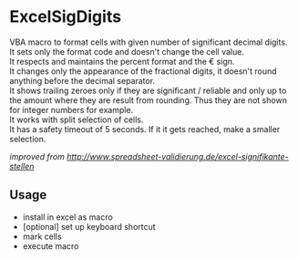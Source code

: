 # ExcelSigDigits

VBA macro to format cells with given number of significant decimal digits.  
It sets only the format code and doesn't change the cell value.  
It respects and maintains the percent format and the € sign.  
It changes only the appearance of the fractional digits, it doesn't round anything before the decimal separator.  
It shows trailing zeroes only if they are significant / reliable and only up to the amount where they are result from rounding. Thus they are not shown for integer numbers for example.  
It works with split selection of cells.  
It has a safety timeout of 5 seconds. If it it gets reached, make a smaller selection.

*improved from http://www.spreadsheet-validierung.de/excel-signifikante-stellen*

## Usage
- install in excel as macro
- [optional] set up keyboard shortcut
- mark cells
- execute macro
